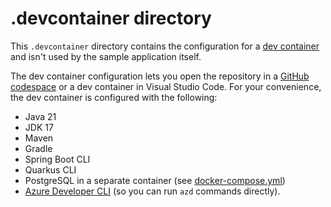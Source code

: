 # .devcontainer directory

This `.devcontainer` directory contains the configuration for a [dev container](https://docs.github.com/codespaces/setting-up-your-project-for-codespaces/adding-a-dev-container-configuration/introduction-to-dev-containers) and isn't used by the sample application itself.

The dev container configuration lets you open the repository in a [GitHub codespace](https://docs.github.com/codespaces/overview) or a dev container in Visual Studio Code. For your convenience, the dev container is configured with the following:

- Java 21
- JDK 17
- Maven
- Gradle
- Spring Boot CLI
- Quarkus CLI
- PostgreSQL in a separate container (see [docker-compose.yml](docker-compose.yml))
- [Azure Developer CLI](https://learn.microsoft.com/azure/developer/azure-developer-cli/overview) (so you can run `azd` commands directly).